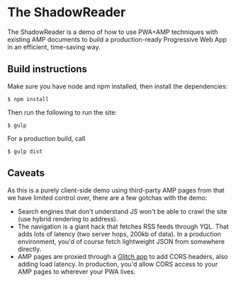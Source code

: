 # The ShadowReader

The ShadowReader is a demo of how to use PWA+AMP techniques with existing AMP documents to build a production-ready Progressive Web App in an efficient, time-saving way.

## Build instructions

Make sure you have node and npm installed, then install the dependencies:

    $ npm install

Then run the following to run the site:

    $ gulp

For a production build, call

    $ gulp dist

## Caveats

As this is a purely client-side demo using third-party AMP pages from that we have limited control over, there are a few gotchas with the demo:

- Search engines that don't understand JS won't be able to crawl the site (use hybrid rendering to address).
- The navigation is a giant hack that fetches RSS feeds through YQL. That adds lots of latency (two server hops, 200kb of data). In a production environment, you'd of course fetch lightweight JSON from somewhere directly.
- AMP pages are proxied through a [Glitch app](https://glitch.com/edit/#!/seed-octagon) to add CORS headers, also adding load latency. In production, you'd allow CORS access to your AMP pages to wherever your PWA lives.